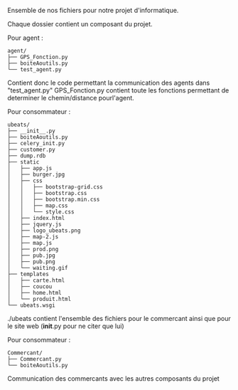 Ensemble de nos fichiers pour notre projet d'informatique.

Chaque dossier contient un composant du projet.

Pour agent :
	
	
    agent/
	├── GPS_Fonction.py
	├── boiteAoutils.py
	└── test_agent.py

   Contient donc le code permettant la communication des agents dans "test_agent.py"
   GPS_Fonction.py contient toute les fonctions permettant de determiner le chemin/distance pourl'agent.

Pour consommateur :

	ubeats/
	├── __init__.py
	├── boiteAoutils.py
	├── celery_init.py
	├── customer.py
	├── dump.rdb
	├── static
	│   ├── app.js
	│   ├── burger.jpg
	│   ├── css
	│   │   ├── bootstrap-grid.css
	│   │   ├── bootstrap.css
	│   │   ├── bootstrap.min.css
	│   │   ├── map.css
	│   │   └── style.css
	│   ├── index.html
	│   ├── jquery.js
	│   ├── logo_ubeats.png
	│   ├── map-2.js
	│   ├── map.js
	│   ├── prod.png
	│   ├── pub.jpg
	│   ├── pub.png
	│   └── waiting.gif
	├── templates
	│   ├── carte.html
	│   ├── coucou
	│   ├── home.html
	│   └── produit.html
	└── ubeats.wsgi

	
   ./ubeats contient l'ensemble des fichiers pour le commercant ainsi que pour le site web (__init__.py pour ne citer que lui)

Pour consommateur :

	Commercant/
	├── Commercant.py
	└── boiteAoutils.py

   Communication des commercants avec les autres composants du projet

